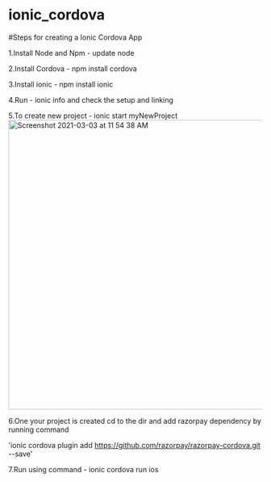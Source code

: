 # ionic_cordova

#Steps for creating a Ionic Cordova App

1.Install Node and Npm - update node 

2.Install Cordova - npm install cordova 

3.Install ionic - npm install ionic 

4.Run - ionic info and check the setup and linking


5.To create new project - ionic start myNewProject 
<img width="573" alt="Screenshot 2021-03-03 at 11 54 38 AM" src="https://user-images.githubusercontent.com/78246948/110366184-f4b09000-806b-11eb-9b26-8570d8131d6e.png">


6.One your project is created cd to the dir and add razorpay dependency by running command

'ionic cordova plugin add https://github.com/razorpay/razorpay-cordova.git --save'

7.Run using command - ionic cordova run ios
